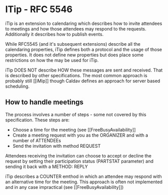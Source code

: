 # ITip - RFC 5546

iTip is an extension to calendaring which describes how to invite attendees to meetings and how those attendees may respond to the requests. Additionally it describes how to publish events.

While RFC5545 (and it's subsequent extensions) describe all the calendaring properties, iTip defines both a protocol and the usage of those properties. It does not define new properties but does place some restrictions on how the may be used for iTip.

iTip DOES NOT describe HOW these messages are sent and received. That is described by other specifications. The most common approach is probably still [[iMip]] though Caldav defines an approach for server based scheduling.

## How to handle meetings
The process involves a number of steps - some not covered by this specification. These steps are:

   *  Choose a time for the meeting (see [[FreeBusyAvailability]]
   *  Create a meeting request with you as the ORGANIZER and with a number of ATTENDEEs
   *  Send the invitation with method REQUEST
   
Attendees receiving the invitation can choose to accept or decline the request by setting their participation status (PARTSTAT parameter) and sending it back with a METHOD: REPLY

iTip describes a COUNTER emthod in which an attendee may respond with an alternative time for the meeting. This approach is often not implemented and in any case impractical (see [[FreeBusyAvailability]]) 